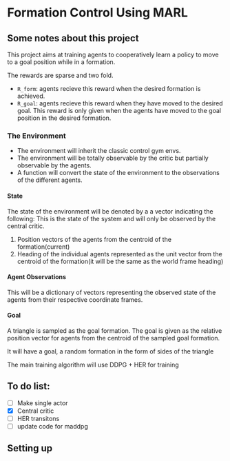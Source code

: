 # Formation Control Using MARL

## Some notes about this project

This project aims at training agents to cooperatively learn a policy to move to
a goal position while in a formation.

The rewards are sparse and two fold.  
 - `R_form`: agents recieve this reward when the desired formation is achieved.
 - `R_goal`: agents recieve this reward when they have moved to the desired 
goal. This reward is only given when the agents have moved to the goal position
in the desired formation.

### The Environment

 - The environment will inherit the classic control gym envs.
 - The environment will be totally observable by the critic but partially
observable by the agents.
 - A function will convert the state of the environment to the observations of
the different agents.

#### State
The state of the environment will be denoted by a a vector indicating the
following:
This is the state of the system and will only be observed by the central critic.

1. Position vectors of the agents from the centroid of the formation(current)
2. Heading of the individual agents represented as the unit vector from 
the centroid of the formation(it will be the same as the world frame heading)

#### Agent Observations
This will be a dictionary of vectors representing the observed state of the
agents from their respective coordinate frames.

#### Goal
A triangle is sampled as the goal formation.
The goal is given as the relative position vector for agents from the 
centroid of the sampled goal formation.


It will have a goal, a random formation in the form of sides of the triangle

The main training algorithm will use DDPG + HER for training



## To do list:
 - [ ] Make single actor
 - [x] Central critic 
 - [ ] HER transitons
 - [ ] update code for maddpg

## Setting up
